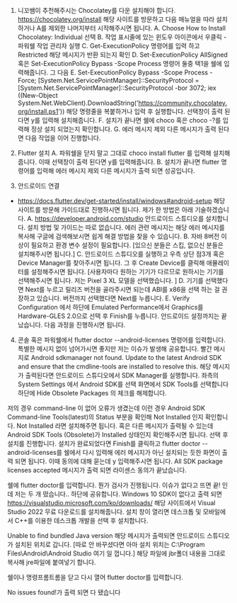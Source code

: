1. 니꼬쌤이 추천해주시는 Chocolatey를 다운 설치해야 합니다.
   https://chocolatey.org/install
   해당 사이트를 방문하고
   다음 매뉴얼을 따라 설치하거나
   A를 제외한 나머지부터 시작해주시면 됩니다.
   A. Choose How to Install Chocolatey: Individual 선택
   B. 작업 표시줄에 있는 윈도우 아이콘에서 우클릭 - 파워쉘 작업 관리자 실행
   C. Get-ExecutionPolicy 명령어를 입력 하고 Restricted 해당 메시지가 반환 되는지 확인
   D. Set-ExecutionPolicy AllSigned 혹은 Set-ExecutionPolicy Bypass -Scope Process
   명령어 둘중 택1을 쉘에 입력해줍니다.
   그 다음
   E.
   Set-ExecutionPolicy Bypass -Scope Process -Force; [System.Net.ServicePointManager]::SecurityProtocol = [System.Net.ServicePointManager]::SecurityProtocol -bor 3072; iex ((New-Object System.Net.WebClient).DownloadString('https://community.chocolatey.org/install.ps1'))
   해당 명령줄을 복붙하거나 입력 후 실행합니다.
   선택창이 출력 된다면 y를 입력해 설치해줍니다.
   F. 설치가 끝나면 쉘에 choco 혹은 choco -?를 입력해 정상 설치 되었는지 확인합니다.
   G. 에러 메시지 제외 다른 메시지가 출력 된다면 다음 작업을 이어 진행합니다.

2. Flutter 설치
   A. 파워쉘을 닫지 말고 그대로 choco install flutter 를 입력해 설치해줍니다.
   이때 선택창이 출력 된다면 y를 입력해줍니다.
   B. 설치가 끝나면 flutter 명령어를 입력해 에러 메시지 제외 다른 메시지가 출력 되면 성공입니다.

3. 안드로이드 연결

- https://docs.flutter.dev/get-started/install/windows#android-setup
  해당 사이트를 방문해 가이드대로 진행하시면 됩니다. 제가 한 방법은 아래 기술하겠습니다.
  A. https://developer.android.com/studio 안드로이드 스튜디오를 설치합니다.
  설치 방법 및 가이드는 따로 없습니다. 에러 관련 메시지는 해당 에러 메시지를 복사해 구글에 검색해보시면 쉽게 해결 방법을 찾을 수 있습니다.
  B. 자바 8버전 이상이 필요하고 환경 변수 설정이 필요합니다.
  [있으신 분들은 스킵, 없으신 분들은 설치해주시면 됩니다.]
  C. 안드로이드 스튜디오를 실행하고 우측 상단 점3개 혹은 Device Manager를 찾아주시면 됩니다.
  그 후 Create Device를 클릭해 애뮬레이터를 설정해주시면 됩니다.
  [사용자마다 원하는 기기가 다르므로 원하시는 기기를 선택해주시면 됩니다.
  저는 Pixel 3 XL 모델을 선택했습니다. ]
  D. 기기를 선택했다면 Next를 누르고 릴리즈 버전을 골라주시면 되는데
  ABI를 x86을 선택 하는 걸 권장하고 있습니다.
  버전까지 선택했다면 Next를 누릅니다.
  E. Verify Configuration 에서 하단에 Emulated Performance에서
  Graphics를 Hardware-GLES 2.0으로 선택 후 Finish를 누릅니다.
  안드로이드 설정까지는 끝났습니다. 다음 과정을 진행하시면 됩니다.

4. 콘솔 혹은 파워쉘에서 flutter doctor --android-licenses 명령어를 입력합니다.
   특별한 메시지 없이 넘어가시면 좋지만 저는 이슈가 발생해 공유합니다.
   빨간 메시지로
   Android sdkmanager not found. Update to the latest Android SDK and ensure that the cmdline-tools are installed to resolve this.
   해당 메시지가 출력된다면
   안드로이드 스튜디오에서 SDK Manager를 실행합니다.
   좌측의 System Settings 에서 Android SDK를 선택
   화면에서 SDK Tools를 선택합니다
   하단에 Hide Obsolete Packages 의 체크를 해제합니다.

저의 경우 command-line 이 없어 오류가 생겼는데
이런 경우
Android SDK Command-line Tools(latest)의 Status 부분을 확인해
Not Installed 인지 확인합니다.
Not Installed 라면 설치해주면 됩니다.
혹은 다른 메시지가 출력될 수 있는데
Android SDK Tools (Obsolete)가 Installed 상태인지 확인해주시면 됩니다.
선택 후 설치를 진행합니다.
설치가 완료되었다면 Finish를 클릭하고
flutter doctor --android-licenses를 쉘에서 다시 입력해
에러 메시지가 아닌 설치되는 듯한 화면이 출력 되면 됩니다.
이때 동의에 대해 묻는데 y 입력해주시면 됩니다.
All SDK package licenses accepted 메시지가 출력 되면 라이센스 동의가 끝났습니다.

쉘에 flutter doctor를 입력합니다.
뭔가 검사가 진행됩니다.
이슈가 없다고 뜨면 끝! 인데 저는 두 개 떴습니다..
하단에 공유합니다.
Windows 10 SDK이 없다고 출력 되면
https://visualstudio.microsoft.com/ko/downloads/
해당 사이트에서 Visual Studio 2022 무료 다운로드를 설치해줍니다.
설치 창이 열리면 데스크톱 및 모바일에서 C++를 이용한 데스크톱 개발을 선택 후 설치합니다.

Unable to find bundled Java version 해당 메시지가 출력되면
안드로이드 스튜디오가 설치된 위치로 갑니다.
[따로 안 바꾸셨다면 아마 설치 위치는 C:\Program Files\Android\Android Studio 여기
일 껍니다.]
해당 파일에 jbr폴더 내용을 그대로 복사해 jre파일에 붙여넣기 합니다.

쉘이나 명령프롬트롬을 닫고
다시 열어 flutter doctor를 입력합니다.

No issues found!가 출력 되면 다 됐습니다
